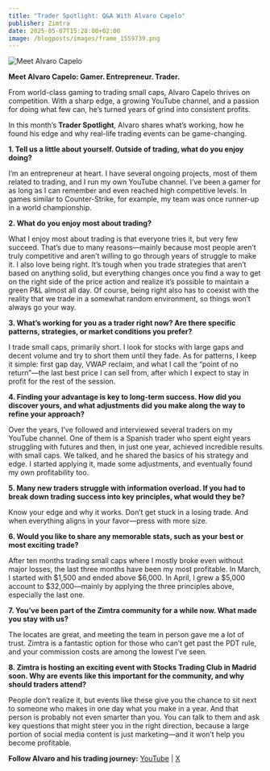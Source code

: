 ```yaml
---
title: "Trader Spotlight: Q&A With Alvaro Capelo"
publisher: Zimtra
date: 2025-05-07T15:28:00+02:00
image: /blogposts/images/frame_1559739.png
---
```

![Meet Alvaro Capelo](/blogposts/images/frame_1559739.png "Trader Spotlight: Alvaro Capelo")

**Meet Alvaro Capelo: Gamer. Entrepreneur. Trader.**

From world-class gaming to trading small caps, Alvaro Capelo thrives on competition. With a sharp edge, a growing YouTube channel, and a passion for doing what few can, he’s turned years of grind into consistent profits.

In this month’s **Trader Spotlight**, Alvaro shares what’s working, how he found his edge and why real-life trading events can be game-changing.

**1. Tell us a little about yourself. Outside of trading, what do you enjoy doing?**

I’m an entrepreneur at heart. I have several ongoing projects, most of them related to trading, and I run my own YouTube channel. I’ve been a gamer for as long as I can remember and even reached high competitive levels. In games similar to Counter-Strike, for example, my team was once runner-up in a world championship.

**2. What do you enjoy most about trading?**

What I enjoy most about trading is that everyone tries it, but very few succeed. That’s due to many reasons—mainly because most people aren’t truly competitive and aren’t willing to go through years of struggle to make it. I also love being right. It’s tough when you trade strategies that aren’t based on anything solid, but everything changes once you find a way to get on the right side of the price action and realize it’s possible to maintain a green P&L almost all day. Of course, being right also has to coexist with the reality that we trade in a somewhat random environment, so things won’t always go your way.

**3. What’s working for you as a trader right now? Are there specific patterns, strategies, or market conditions you prefer?**

I trade small caps, primarily short. I look for stocks with large gaps and decent volume and try to short them until they fade. As for patterns, I keep it simple: first gap day, VWAP reclaim, and what I call the “point of no return”—the last best price I can sell from, after which I expect to stay in profit for the rest of the session.

**4. Finding your advantage is key to long-term success. How did you discover yours, and what adjustments did you make along the way to refine your approach?**

Over the years, I’ve followed and interviewed several traders on my YouTube channel. One of them is a Spanish trader who spent eight years struggling with futures and then, in just one year, achieved incredible results with small caps. We talked, and he shared the basics of his strategy and edge. I started applying it, made some adjustments, and eventually found my own profitability too.

**5. Many new traders struggle with information overload. If you had to break down trading success into key principles, what would they be?**

Know your edge and why it works. Don’t get stuck in a losing trade. And when everything aligns in your favor—press with more size.

**6. Would you like to share any memorable stats, such as your best or most exciting trade?**

After ten months trading small caps where I mostly broke even without major losses, the last three months have been my most profitable. In March, I started with $1,500 and ended above $6,000. In April, I grew a $5,000 account to $32,000—mainly by applying the three principles above, especially the last one.

**7. You’ve been part of the Zimtra community for a while now. What made you stay with us?**

The locates are great, and meeting the team in person gave me a lot of trust. Zimtra is a fantastic option for those who can’t get past the PDT rule, and your commission costs are among the lowest I’ve seen.

**8. Zimtra is hosting an exciting event with Stocks Trading Club in Madrid soon. Why are events like this important for the community, and why should traders attend?**

People don’t realize it, but events like these give you the chance to sit next to someone who makes in one day what you make in a year. And that person is probably not even smarter than you. You can talk to them and ask key questions that might steer you in the right direction, because a large portion of social media content is just marketing—and it won’t help you become profitable.

**Follow Alvaro and his trading journey:**
 [YouTube](https://www.youtube.com/@CapeloTrading) | [X](https://x.com/agarciacapelo)
